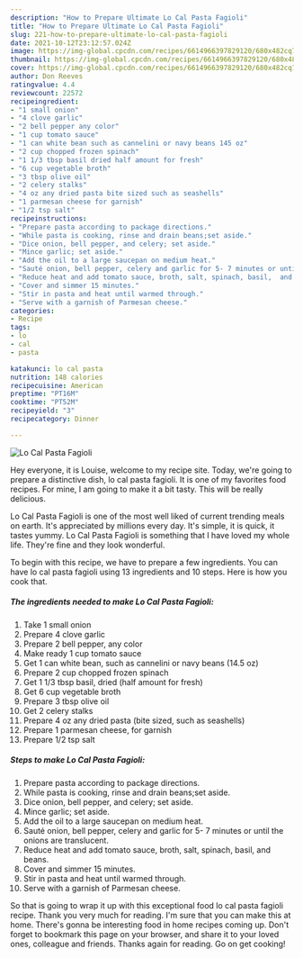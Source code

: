 ```yaml
---
description: "How to Prepare Ultimate Lo Cal Pasta Fagioli"
title: "How to Prepare Ultimate Lo Cal Pasta Fagioli"
slug: 221-how-to-prepare-ultimate-lo-cal-pasta-fagioli
date: 2021-10-12T23:12:57.024Z
image: https://img-global.cpcdn.com/recipes/6614966397829120/680x482cq70/lo-cal-pasta-fagioli-recipe-main-photo.jpg
thumbnail: https://img-global.cpcdn.com/recipes/6614966397829120/680x482cq70/lo-cal-pasta-fagioli-recipe-main-photo.jpg
cover: https://img-global.cpcdn.com/recipes/6614966397829120/680x482cq70/lo-cal-pasta-fagioli-recipe-main-photo.jpg
author: Don Reeves
ratingvalue: 4.4
reviewcount: 22572
recipeingredient:
- "1 small onion"
- "4 clove garlic"
- "2 bell pepper any color"
- "1 cup tomato sauce"
- "1 can white bean such as cannelini or navy beans 145 oz"
- "2 cup chopped frozen spinach"
- "1 1/3 tbsp basil dried half amount for fresh"
- "6 cup vegetable broth"
- "3 tbsp olive oil"
- "2 celery stalks"
- "4 oz any dried pasta bite sized such as seashells"
- "1 parmesan cheese for garnish"
- "1/2 tsp salt"
recipeinstructions:
- "Prepare pasta according to package directions."
- "While pasta is cooking, rinse and drain beans;set aside."
- "Dice onion, bell pepper, and celery; set aside."
- "Mince garlic; set aside."
- "Add the oil to a large saucepan on medium heat."
- "Sauté onion, bell pepper, celery and garlic for 5- 7 minutes or until the onions are translucent."
- "Reduce heat and add tomato sauce, broth, salt, spinach, basil,  and beans."
- "Cover and simmer 15 minutes."
- "Stir in pasta and heat until warmed through."
- "Serve with a garnish of Parmesan cheese."
categories:
- Recipe
tags:
- lo
- cal
- pasta

katakunci: lo cal pasta 
nutrition: 148 calories
recipecuisine: American
preptime: "PT16M"
cooktime: "PT52M"
recipeyield: "3"
recipecategory: Dinner

---
```



![Lo Cal Pasta Fagioli](https://img-global.cpcdn.com/recipes/6614966397829120/680x482cq70/lo-cal-pasta-fagioli-recipe-main-photo.jpg)

Hey everyone, it is Louise, welcome to my recipe site. Today, we're going to prepare a distinctive dish, lo cal pasta fagioli. It is one of my favorites food recipes. For mine, I am going to make it a bit tasty. This will be really delicious.



Lo Cal Pasta Fagioli is one of the most well liked of current trending meals on earth. It's appreciated by millions every day. It's simple, it is quick, it tastes yummy. Lo Cal Pasta Fagioli is something that I have loved my whole life. They're fine and they look wonderful.


To begin with this recipe, we have to prepare a few ingredients. You can have lo cal pasta fagioli using 13 ingredients and 10 steps. Here is how you cook that.

<!--inarticleads1-->

##### The ingredients needed to make Lo Cal Pasta Fagioli:

1. Take 1 small onion
1. Prepare 4 clove garlic
1. Prepare 2 bell pepper, any color
1. Make ready 1 cup tomato sauce
1. Get 1 can white bean, such as cannelini or navy beans (14.5 oz)
1. Prepare 2 cup chopped frozen spinach
1. Get 1 1/3 tbsp basil, dried (half amount for fresh)
1. Get 6 cup vegetable broth
1. Prepare 3 tbsp olive oil
1. Get 2 celery stalks
1. Prepare 4 oz any dried pasta (bite sized, such as seashells)
1. Prepare 1 parmesan cheese, for garnish
1. Prepare 1/2 tsp salt




<!--inarticleads2-->

##### Steps to make Lo Cal Pasta Fagioli:

1. Prepare pasta according to package directions.
1. While pasta is cooking, rinse and drain beans;set aside.
1. Dice onion, bell pepper, and celery; set aside.
1. Mince garlic; set aside.
1. Add the oil to a large saucepan on medium heat.
1. Sauté onion, bell pepper, celery and garlic for 5- 7 minutes or until the onions are translucent.
1. Reduce heat and add tomato sauce, broth, salt, spinach, basil,  and beans.
1. Cover and simmer 15 minutes.
1. Stir in pasta and heat until warmed through.
1. Serve with a garnish of Parmesan cheese.




So that is going to wrap it up with this exceptional food lo cal pasta fagioli recipe. Thank you very much for reading. I'm sure that you can make this at home. There's gonna be interesting food in home recipes coming up. Don't forget to bookmark this page on your browser, and share it to your loved ones, colleague and friends. Thanks again for reading. Go on get cooking!
